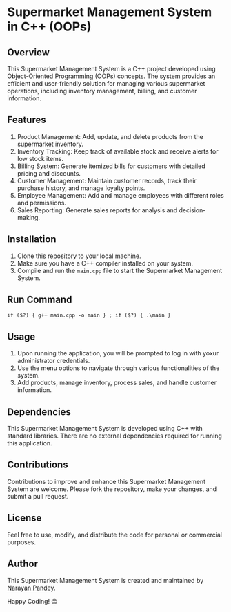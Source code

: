 # Supermarket Management System in C++ (OOPs)

## Overview
This Supermarket Management System is a C++ project developed using Object-Oriented Programming (OOPs) concepts. The system provides an efficient and user-friendly solution for managing various supermarket operations, including inventory management, billing, and customer information.

## Features
1. Product Management: Add, update, and delete products from the supermarket inventory.
2. Inventory Tracking: Keep track of available stock and receive alerts for low stock items.
3. Billing System: Generate itemized bills for customers with detailed pricing and discounts.
4. Customer Management: Maintain customer records, track their purchase history, and manage loyalty points.
5. Employee Management: Add and manage employees with different roles and permissions.
6. Sales Reporting: Generate sales reports for analysis and decision-making.

## Installation
1. Clone this repository to your local machine.
2. Make sure you have a C++ compiler installed on your system.
3. Compile and run the `main.cpp` file to start the Supermarket Management System.

## Run Command
```
if ($?) { g++ main.cpp -o main } ; if ($?) { .\main }
```

## Usage
1. Upon running the application, you will be prompted to log in with yoxur administrator credentials.
2. Use the menu options to navigate through various functionalities of the system.
3. Add products, manage inventory, process sales, and handle customer information.

## Dependencies
This Supermarket Management System is developed using C++ with standard libraries. There are no external dependencies required for running this application.

## Contributions
Contributions to improve and enhance this Supermarket Management System are welcome. Please fork the repository, make your changes, and submit a pull request.

## License
Feel free to use, modify, and distribute the code for personal or commercial purposes.

## Author
This Supermarket Management System is created and maintained by [Narayan Pandey](https://github.com/Thelooper9818).


Happy Coding! 😊
